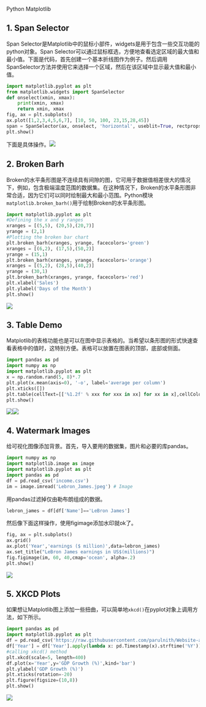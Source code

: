 Python Matplotlib
<a name="2hR9A"></a>
## 1. Span Selector
Span Selector是Matplotlib中的鼠标小部件，widgets是用于包含一些交互功能的python对象。Span Selector可以通过鼠标框选，方便地查看选定区域的最大值和最小值。下面是代码，首先创建一个基本折线图作为例子。然后调用SpanSelector方法并使用它来选择一个区域，然后在该区域中显示最大值和最小值。
```python
import matplotlib.pyplot as plt
from matplotlib.widgets import SpanSelector
def onselect(xmin, xmax):
    print(xmin, xmax)
    return xmin, xmax
fig, ax = plt.subplots()
ax.plot([1,2,3,4,5,6,7], [10, 50, 100, 23,15,28,45])
span = SpanSelector(ax, onselect, 'horizontal', useblit=True, rectprops=dict(alpha=0.5, facecolor='red'))       
plt.show()
```
下面是具体操作。![](./img/1616569623008-844f7e4c-cea0-43b1-afa7-f8004eae69f9.gif)
<a name="LXpwQ"></a>
## 2. Broken Barh
Broken的水平条形图是不连续具有间隙的图，它可用于数据值相差很大的情况下，例如，包含极端温度范围的数据集。在这种情况下，Broken的水平条形图非常合适，因为它们可以同时绘制最大和最小范围。Python模块`matplotlib.broken_barh()`用于绘制Broken的水平条形图。
```python
import matplotlib.pyplot as plt 
#Defining the x and y ranges 
xranges = [(5,5), (20,5),(20,7)] 
yrange = (2,1) 
#Plotting the broken bar chart 
plt.broken_barh(xranges, yrange, facecolors='green') 
xranges = [(6,2), (17,5),(50,2)] 
yrange = (15,1) 
plt.broken_barh(xranges, yrange, facecolors='orange') 
xranges = [(5,2), (28,5),(40,2)] 
yrange = (30,1) 
plt.broken_barh(xranges, yrange, facecolors='red') 
plt.xlabel('Sales') 
plt.ylabel('Days of the Month') 
plt.show()
```
![](./img/1616569623087-d4e265af-0470-4f08-8f06-a138adaa142e.png)
<a name="qsY0W"></a>
## 3. Table Demo
Matplotlib的表格功能也是可以在图中显示表格的。当希望以条形图的形式快速查看表格中的值时，这特别方便。表格可以放置在图表的顶部，底部或侧面。
```python
import pandas as pd 
import numpy as np 
import matplotlib.pyplot as plt 
x = np.random.rand(5, 8)*.7
plt.plot(x.mean(axis=0), '-o', label='average per column') 
plt.xticks([]) 
plt.table(cellText=[['%1.2f' % xxx for xxx in xx] for xx in x],cellColours=plt.cm.GnBu(x),loc='bottom') 
plt.show()
```
![](./img/1616569623046-0f538677-3d13-4322-9a28-bf6d3df245a2.png)![](./img/1616569622972-d999e73d-712c-4812-acd1-ff507b549db6.webp)
<a name="OTJfD"></a>
## 4. Watermark Images
给可视化图像添加背景。首先，导入要用的数据集，图片和必要的库pandas。
```python
import numpy as np 
import matplotlib.image as image 
import matplotlib.pyplot as plt 
import pandas as pd 
df = pd.read_csv('income.csv') 
im = image.imread('Lebron_James.jpeg') # Image
```
用pandas过滤掉仅由勒布朗组成的数据。
```python
lebron_james = df[df['Name']=='LeBron James']
```
然后像下面这样操作，使用figimage添加水印就ok了。
```python
fig, ax = plt.subplots() 
ax.grid() 
ax.plot('Year','earnings ($ million)',data=lebron_james) 
ax.set_title("LeBron James earnings in US$(millions)") 
fig.figimage(im, 60, 40,cmap='ocean', alpha=.2) 
plt.show()
```
![](./img/1616569623325-fd3474e6-9d35-4d78-abf6-11bb6fd472d4.webp)
<a name="L3M6H"></a>
## 5. XKCD Plots
如果想让Matplotlib图上添加一些扭曲，可以简单地`xkcd()`在pyplot对象上调用方法，如下所示。
```python
import pandas as pd 
import matplotlib.pyplot as plt 
df = pd.read_csv('https://raw.githubusercontent.com/parulnith/Website-articles-datasets/master/India%20GDP%20Growth%20Rate%20.csv', parse_dates=['Year']) 
df['Year'] = df['Year'].apply(lambda x: pd.Timestamp(x).strftime('%Y')) 
#calling xkcd() method 
plt.xkcd(scale=5, length=400) 
df.plot(x='Year',y='GDP Growth (%)',kind='bar') 
plt.ylabel('GDP Growth (%)') 
plt.xticks(rotation=-20) 
plt.figure(figsize=(10,8)) 
plt.show()
```
![](./img/1616569623111-52691026-cce8-4013-823c-6d2111fb73c1.webp)
